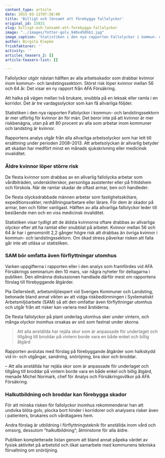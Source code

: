 ```yaml
---
content_type: article
date: 2015-03-11T07:58:00
title: 'Billigt och lönsamt att förebygga fallolyckor'
original_id: 15831
slug: billigt-och-lonsamt-att-forebygga-fallolyckor
image: "../images/fotter-golv_940x450hb1.jpg"
image_caption: 'Statistiken i den nya rapporten Fallolyckor i kommun- och landstingssektorn är mer utförlig för kvinnor än för män. Det beror på att 80 procent av alla som arbetar inom sektorn är kvinnor.'
author: Birgita Klepke
friskfaktorer: ''
activity: ''
articles_teasers_2: []
article-teasers-list: []

---
```


Fallolyckor utgör nästan hälften av alla arbetsskador som drabbar kvinnor inom kommun- och landstingssektorn. Störst risk löper kvinnor mellan 56 och 64 år. Det visar en ny rapport från AFA Försäkring.

Att halka på vägen mellan två brukare, snubbla på en leksak eller ramla i en korridor. Det är tre vardagsolyckor som kan få allvarliga följder.

Statistiken i den nya rapporten Fallolyckor i kommun- och landstingssektorn är mer utförlig för kvinnor än för män. Det beror inte på att kvinnor är mer riskbenägna, utan på att 80 procent av alla som arbetar inom kommuner och landsting är kvinnor.

Rapportens analys utgår från alla allvarliga arbetsolyckor som har lett till ersättning under perioden 2008–2013. Att arbetsolyckan är allvarlig betyder att skadan har medfört minst en månads sjukskrivning eller medicinsk invaliditet.

### Äldre kvinnor löper större risk

De flesta kvinnor som drabbas av en allvarlig fallolycka arbetar som vårdbiträden, undersköterskor, personliga assistenter eller på fritidshem och förskola. När de ramlar skadar de oftast armar, ben och handleder.

De flesta olycksdrabbade männen arbetar som fastighetsskötare, expeditionsvakter, renhållningsarbetare eller lärare. För dem är skador på armar, ben och fötter vanligast. Hälften av alla allvarliga fallolyckor leder till bestående men och en viss medicinsk invaliditet.

Statistiken visar tydligt att de äldsta kvinnorna oftare drabbas av allvarliga olyckor efter att ha ramlat eller snubblat på arbetet. Kvinnor mellan 56 och 64 år har i genomsnitt 2,2 gånger högre risk att drabbas än övriga kvinnor i kommun- och landstingssektorn. Om ökad stress påverkar risken att falla går inte att utläsa ur statistiken.

### SAM bör omfatta även förflyttningar utomhus

Varken uppgifterna i rapporten eller i den analys som framfördes vid AFA Försäkrings seminarium den 10 mars, var några nyheter för deltagarna i publiken. Den allmänna diskussionen handlade därför mest om rapportens förslag till förebyggande åtgärder.

Pia Gellerstedt, arbetsmiljöexpert vid Sveriges Kommuner och Landsting, betonade bland annat vikten av att vidga riskbedömningen i Systematiskt Arbetsmiljöarbete (SAM) så att den omfattar även förflyttningar utomhus och utgår från att risker kan variera med årstiderna.

De flesta fallolyckor på plant underlag utomhus sker under vintern, och många olyckor inomhus orsakas av snö som fastnat under skorna.

> Att alla anställda har rejäla skor som är anpassade för underlaget och tillgång till broddar på vintern borde vara en både enkel och billig åtgärd

Rapporten avslutas med förslag på förebyggande åtgärder som halkskydd vid in- och utgångar, sandning, snöröjning, bra skor och broddar.

– Att alla anställda har rejäla skor som är anpassade för underlaget och tillgång till broddar på vintern borde vara en både enkel och billig åtgärd, menade Michel Normark, chef för Analys och Försäkringsvillkor på AFA Försäkring.

### Halkutbildning och broddar kan förebygga skador

För att minska risken för fallolyckor inomhus rekommenderar han att undvika blöta golv, plocka bort hinder i korridorer och analysera risker även i patienters, brukares och vårdtagares hem.

Andra förslag är utbildning i förflyttningsteknik för anställda inom vård och omsorg, dessutom “halkutbildning”; åtminstone för alla äldre.

Publiken kompletterade listan genom att bland annat påpeka värdet av fysisk aktivitet på arbetstid och ökat samarbete med kommunens tekniska förvaltning om snöröjning.

